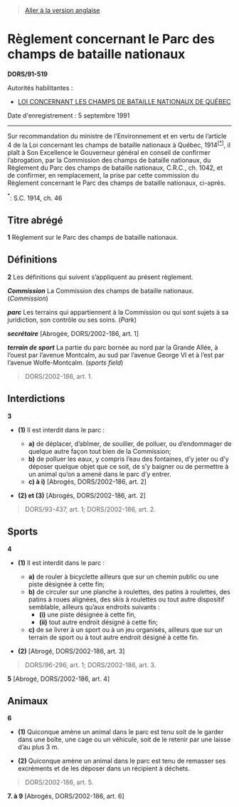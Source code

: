 > [Aller à la version anglaise](/en/Regulations/Statutory%20Orders%20and%20Regulations/91/519.md)

# Règlement concernant le Parc des champs de bataille nationaux

**DORS/91-519**

Autorités habilitantes : 
- [LOI CONCERNANT LES CHAMPS DE BATAILLE NATIONAUX DE QUÉBEC](/fr/Lois/Lois%20du%20Canada/1908/ch.%2057.md)

Date d'enregistrement : 5 septembre 1991

----------

Sur recommandation du ministre de l’Environnement et en vertu de l’article 4 de la Loi concernant les champs de bataille nationaux à Québec, 1914<sup><a href='#nbp_SOR-91-519_f_hq_6111'>[*]</a></sup>, il plaît à Son Excellence le Gouverneur général en conseil de confirmer l’abrogation, par la Commission des champs de bataille nationaux, du Règlement du Parc des champs de bataille nationaux, C.R.C., ch. 1042, et de confirmer, en remplacement, la prise par cette commission du Règlement concernant le Parc des champs de bataille nationaux, ci-après.

<a name='nbp_SOR-91-519_f_hq_6111'><sup>*</sup></a>: S.C. 1914, ch. 46<br />




## Titre abrégé


**1** Règlement sur le Parc des champs de bataille nationaux.




## Définitions


**2** Les définitions qui suivent s’appliquent au présent règlement.

***Commission*** La Commission des champs de bataille nationaux. (*Commission*)

***parc*** Les terrains qui appartiennent à la Commission ou qui sont sujets à sa juridiction, son contrôle ou ses soins. (*Park*)

***secrétaire*** [Abrogée, DORS/2002-186, art. 1]

***terrain de sport*** La partie du parc bornée au nord par la Grande Allée, à l’ouest par l’avenue Montcalm, au sud par l’avenue George VI et à l’est par l’avenue Wolfe-Montcalm. (*sports field*) 
> DORS/2002-186, art. 1.





## Interdictions


**3** 

- **(1)** Il est interdit dans le parc :
	- **a)** de déplacer, d’abîmer, de souiller, de polluer, ou d’endommager de quelque autre façon tout bien de la Commission;
	- **b)** de polluer les eaux, y compris l’eau des fontaines, d’y jeter ou d’y déposer quelque objet que ce soit, de s’y baigner ou de permettre à un animal qu’on a amené dans le parc d’y entrer.
	- **c) à i)** [Abrogés, DORS/2002-186, art. 2]

- **(2) et (3)** [Abrogés, DORS/2002-186, art. 2]
> DORS/93-437, art. 1; DORS/2002-186, art. 2.





## Sports


**4** 

- **(1)** Il est interdit dans le parc :
	- **a)** de rouler à bicyclette ailleurs que sur un chemin public ou une piste désignée à cette fin;
	- **b)** de circuler sur une planche à roulettes, des patins à roulettes, des patins à roues alignées, des skis à roulettes ou tout autre dispositif semblable, ailleurs qu’aux endroits suivants :
		- **(i)** une piste désignée à cette fin,
		- **(ii)** tout autre endroit désigné à cette fin;
	- **c)** de se livrer à un sport ou à un jeu organisés, ailleurs que sur un terrain de sport ou à tout autre endroit désigné à cette fin.

- **(2)** [Abrogé, DORS/2002-186, art. 3]
> DORS/96-296, art. 1; DORS/2002-186, art. 3.




**5** [Abrogé, DORS/2002-186, art. 4]




## Animaux


**6** 

- **(1)** Quiconque amène un animal dans le parc est tenu soit de le garder dans une boîte, une cage ou un véhicule, soit de le retenir par une laisse d’au plus 3 m.

- **(2)** Quiconque amène un animal dans le parc est tenu de remasser ses excréments et de les déposer dans un récipient à déchets.
> DORS/2002-186, art. 5.




**7. à 9** [Abrogés, DORS/2002-186, art. 6]


